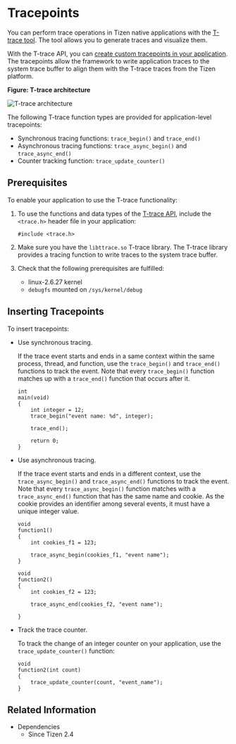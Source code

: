 # Tracepoints


You can perform trace operations in Tizen native applications with the [T-trace tool](../../../tizen-studio/native-tools/t-trace.md). The tool allows you to generate traces and visualize them.

With the T-trace API, you can [create custom tracepoints in your application](#insert). The tracepoints allow the framework to write application traces to the system trace buffer to align them with the T-trace traces from the Tizen platform.

**Figure: T-trace architecture**

![T-trace architecture](./media/trace.png)

The following T-trace function types are provided for application-level tracepoints:

- Synchronous tracing functions: `trace_begin()` and `trace_end()`
- Asynchronous tracing functions: `trace_async_begin()` and `trace_async_end()`
- Counter tracking function: `trace_update_counter()`

## Prerequisites

To enable your application to use the T-trace functionality:

1. To use the functions and data types of the [T-trace API](../../api/common/latest/group__CAPI__SYSTEM__TRACE__MODULE.html), include the `<trace.h>` header file in your application:

    ```
    #include <trace.h>
    ```

2. Make sure you have the `libttrace.so` T-trace library. The T-trace library provides a tracing function to write traces to the system trace buffer.
3. Check that the following prerequisites are fulfilled:
   - linux-2.6.27 kernel
   - `debugfs` mounted on `/sys/kernel/debug`

<a name="insert"></a>
## Inserting Tracepoints

To insert tracepoints:

- Use synchronous tracing.

  If the trace event starts and ends in a same context within the same process, thread, and function, use the `trace_begin()` and `trace_end()` functions to track the event. Note that every `trace_begin()` function matches up with a `trace_end()` function that occurs after it.

  ```
  int
  main(void)
  {
      int integer = 12;
      trace_begin("event name: %d", integer);

      trace_end();

      return 0;
  }
  ```

- Use asynchronous tracing.

  If the trace event starts and ends in a different context, use the `trace_async_begin()` and `trace_async_end()` functions to track the event. Note that every `trace_async_begin()` function matches with a `trace_async_end()` function that has the same name and cookie. As the cookie provides an identifier among several events, it must have a unique integer value.

  ```
  void
  function1()
  {
      int cookies_f1 = 123;

      trace_async_begin(cookies_f1, "event name");
  }

  void
  function2()
  {
      int cookies_f2 = 123;

      trace_async_end(cookies_f2, "event name");

  }
  ```

- Track the trace counter.

  To track the change of an integer counter on your application, use the `trace_update_counter()` function:

  ```
  void
  function2(int count)
  {
      trace_update_counter(count, "event_name");
  }
  ```

## Related Information
* Dependencies
  - Since Tizen 2.4
